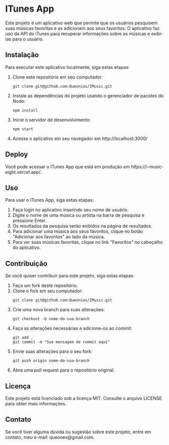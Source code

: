 <h1>ITunes App</h1>
<p>Este projeto é um aplicativo web que permite que os usuários pesquisem suas músicas favoritas e as adicionem aos seus favoritos. O aplicativo faz uso da API do iTunes para recuperar informações sobre as músicas e exibi-las para o usuário.</p>

<h2>Instalação</h2>
<p>Para executar este aplicativo localmente, siga estas etapas:</p>

<ol>
  <li>Clone este repositório em seu computador:</li>
  <pre><code>git clone git@github.com:Queonias/IMusic.git</code></pre>

  <li>Instale as dependências do projeto usando o gerenciador de pacotes do Node:</li>
  <pre><code>npm install</code></pre>

  <li>Inicie o servidor de desenvolvimento:</li>
  <pre><code>npm start</code></pre>

  <li>Acesse o aplicativo em seu navegador em http://localhost:3000/</li>
</ol>

<h2>Deploy</h2>
<p>Você pode acessar o ITunes App que está em produção em https://i-music-eight.vercel.app/.</p>

<h2>Uso</h2>
<p>Para usar o ITunes App, siga estas etapas:</p>

<ol>
  <li>Faça login no aplicativo inserindo seu nome de usuário.</li>

  <li>Digite o nome de uma música ou artista na barra de pesquisa e pressione Enter.</li>

  <li>Os resultados da pesquisa serão exibidos na página de resultados.</li>

  <li>Para adicionar uma música aos seus favoritos, clique no botão "Adicionar aos favoritos" ao lado da música.</li>

  <li>Para ver suas músicas favoritas, clique no link "Favoritos" no cabeçalho do aplicativo.</li>
</ol>

<h2>Contribuição</h2>
<p>Se você quiser contribuir para este projeto, siga estas etapas:</p>

<ol>
  <li>Faça um fork deste repositório.</li>

  <li>Clone o fork em seu computador:</li>
  <pre><code>git clone git@github.com:Queonias/IMusic.git</code></pre>

  <li>Crie uma nova branch para suas alterações:</li>
  <pre><code>git checkout -b nome-da-sua-branch</code></pre>

  <li>Faça as alterações necessárias e adicione-os ao commit:</li>
  <pre><code>git add .<br/>git commit -m "Sua mensagem de commit aqui"</code></pre>

  <li>Envie suas alterações para o seu fork:</li>
  <pre><code>git push origin nome-da-sua-branch</code></pre>

  <li>Abra uma pull request para o repositório original.</li>
</ol>

<h2>Licença</h2>
<p>Este projeto está licenciado sob a licença MIT. Consulte o arquivo LICENSE para obter mais informações.</p>

<h2>Contato</h2>
<p>Se você tiver alguma dúvida ou sugestão sobre este projeto, entre em contato, meu e-mail: queones@gmail.com.</p>
